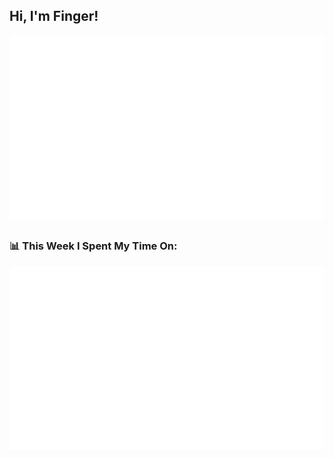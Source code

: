 <h2> Hi, I'm Finger!</h2>

<img align="right" src="https://raw.githubusercontent.com/spianmo/github-stats/master/generated/overview.svg#gh-light-mode-only">

<!-- <img align="right" height="160em" src="https://github-readme-stats-eight-theta.vercel.app/api/top-langs/?username=spianmo&layout=compact&langs_count=8&theme=algolia"/>	 -->
	
```go
package main

type Me struct {
	Name   string
	Job    string
	Code   string
	Skills string
}

func main() {
	me := &Me{
		Name:   "Finger",
		Job:    "Client-side Engineer",
		Code:   "Java and C++ and Others",
		Skills: "Android Security NLP ^o^",
	}
	_ = me
}
```


<h3>📊 This Week I Spent My Time On:</h3>
<img align='right' src="https://raw.githubusercontent.com/spianmo/github-stats/master/generated/languages.svg#gh-light-mode-only">

<!--START_SECTION:waka-->

```txt
Java                   13 hrs 16 mins  ███████████▒░░░░░░░░░░░░░   45.41 %
Kotlin                 8 hrs 51 mins   ███████▓░░░░░░░░░░░░░░░░░   30.27 %
XML                    2 hrs 17 mins   ██░░░░░░░░░░░░░░░░░░░░░░░   07.84 %
TypeScript             1 hr 54 mins    █▓░░░░░░░░░░░░░░░░░░░░░░░   06.54 %
Properties             1 hr 18 mins    █░░░░░░░░░░░░░░░░░░░░░░░░   04.49 %
```

<!--END_SECTION:waka-->
